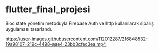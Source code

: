 # flutter_final_projesi
Bloc state yönetim metoduyla Firebase Auth ve http kullanılarak sipariş uygulaması tasarlandı.

https://user-images.githubusercontent.com/112012287/216848532-19a98107-219c-4498-aae4-23bb3cfec3ea.mp4

